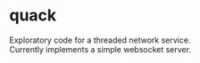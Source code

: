 # quack
Exploratory code for a threaded network service.  
Currently implements a simple websocket server.  
